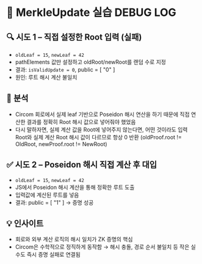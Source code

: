 # 🐞 MerkleUpdate 실습 DEBUG LOG

## 🔍 시도 1 – 직접 설정한 Root 입력 (실패)

- `oldLeaf = 15`, `newLeaf = 42`
- pathElements 값만 설정하고 oldRoot/newRoot를 랜덤 수로 지정
- 결과: `isValidUpdate = 0`, public = [ "0" ]
- 원인: 루트 해시 계산 불일치

## 🧠 분석

- Circom 회로에서 실제 leaf 기반으로 Poseidon 해시 연산을 하기 때문에 직접 연산한 결과를 정확히 Root 해시 값으로 넣어줘야 했었음
- 다시 말하자면, 실제 계산 값을 Root에 넣어주지 않는다면, 어떤 것이라도 입력 Root와 실제 계산 Root 해시 값이 다르므로 항상 0 반환
  (oldProof.root != OldRoot, newProof.root != NewRoot)

## ✅ 시도 2 – Poseidon 해시 직접 계산 후 대입

- `oldLeaf = 15`, `newLeaf = 42`
- JS에서 Poseidon 해시 계산을 통해 정확한 루트 도출
- 입력값에 계산된 루트를 넣음
- 결과: public = [ "1" ] → 증명 성공

## 💡 인사이트

- 회로와 외부 계산 로직의 해시 일치가 ZK 증명의 핵심
- Circom은 수학적으로 정직하게 동작함 → 해시 충돌, 경로 순서 불일치 등 작은 실수도 즉시 증명 실패로 연결됨
